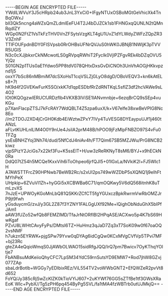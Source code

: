 -----BEGIN AGE ENCRYPTED FILE-----
YWdlLWVuY3J5cHRpb24ub3JnL3YxCi0+IFgyNTUxOSBoMGtGeVhicXk4TnBqOWxJ
bll3Qk5ncng4aWZsQmZLdmlEeFU4T2J4bDJZCk1sb1FHNGxqQUNLN2tQMnRqdlZY
WGp0N2FtZ1VsTkFzTHV0VnZFSytsVzgKLT4gU1UvZ1dYLWdyZWFzZQpZR3V3ZnhF
TTlFOUFpdnBDY0FISVpsb0RrOHBsUFNrQVJuS0hWK0JBNjB1NWljK3pTVVR5UGlS
N3c0cXJjbkxrCkNMcwotLS0gRVpqRWhiT2Fyclk0VjlPZFgvREk4bDZqOVU5YjQz
S01GN2p1TUs0aE1Ydwo5PP8tdV078QHtxDxsGvDiCNOh3UnVhAOGjHKkvpznd1j5
oxxY7bSc86nMBmiM7dcSXoHsT1cqVSLZjGLyO8dgD/OBoVEQV3+kn6kAtELs8+7t
hK9d4f2GVEKwFurK5SO/xkK7d1qpESDbfRrZdRNTKqL5sflZ3df2hcVAWe9sL4O2
lOt0KQOgzwIERUCfJRDzflb4VKXB3IViSE1IANvmnbje+6ezqBrCQ9sSEp4vuKGu
p7XanFlacpZTSJ7kFcRAY7WdQBLT4Z5zpa6uxX/k+V67elfe38xwBeVPIG8Nc8Eo
//m2TDOJ2XD4jCrGH0Kdb4EiWztwZPxY7IVy4TuVESG8DYEaypuUJf1j460tANzL
aFLvtKUHLnlLIM4O0Y9nUe4JsiIA2prM48B/hPOO9jFzMlpFNBZO97S4vFu0TFZg
ysEsBNHZYoj3Nh74/dud/5NfCdJ4niAv4h/FT7Qim67SB5MZJWu/PrG8NCB2kiwz
vjpSPizY2JciGs7x22kf3Fu+K5ssElT+H/uw3zReRKNyT8sM6/BYJ+x9hECkN0Ra
DdQ07tZ54h5MCQe1KxxVih6iToOhpeo6jrfQJI5+01lGxLa/NVkiK2l+FJ5WIc1H
A7AWSTTFrcZ90HPNwb7BeWB2Rc/s2xUI2ps749wWZDbP5sXQNQ1j9eIhFtMYhPeX
UHpkip+6ZVuVI1Zh+hyGGi5xXCBWBa6C71/qmOQKwy5V6dQ568itnhK8uTmLzvXS
7nJzE+UPWOyKGoMnLbQ81QSKKrZCfCT5fgYGUxczBpkRwrmVwRbOMZJrP9jt9fwh
yGsduycmG/zvJ/y3GL2Z87f3YZNY1FALGgUXf92Me+lQighObNduGhX5bIPfJAm1
aAW3fUZo52wfQb8FEMZlMD/TfaJrNtORfIBI2HPqASE/ACXwo5p4K7bS69HwKgaf
PZvU8LWHtCAvyFyPs/DMtsI6TZ+HuHmz3qJaD7Zq3xT7SoK09w0f67oaOQ2vsNMF
h7ukzn5EYRWK+pjgSPw79Yvw0qDYAg6idCgQw0KCxMVgCVfVp5TPvi7MF+bj23Rc
gteZA4eQqioWmqS0JjAWbOLWAO15sidRfgJQQ/IrQ7pm7Bwicv7OyKThqYOltje7
FbANBsuMdKeiioQhyCFC7LpSM34YdC59rnSutsYD9EMW7+Rod7jhW8GZvj077ZAp
sbaLdrBotlb+WGGy7yEDlbixREz/ViL554TV2voWWbGNT2+EfQWZeR2pvVt8d652
FoYQ/Jy385cRjSwZcKlZK0kTioVYiJ607+2uKYWf76GG5sZTfBe1tf3GWsXRaEoK
WIc+PybX//Tg5zPH6pq454ByPg5SVL/fa1tMA4fzWBTrb0utUJMkjQ==
-----END AGE ENCRYPTED FILE-----
